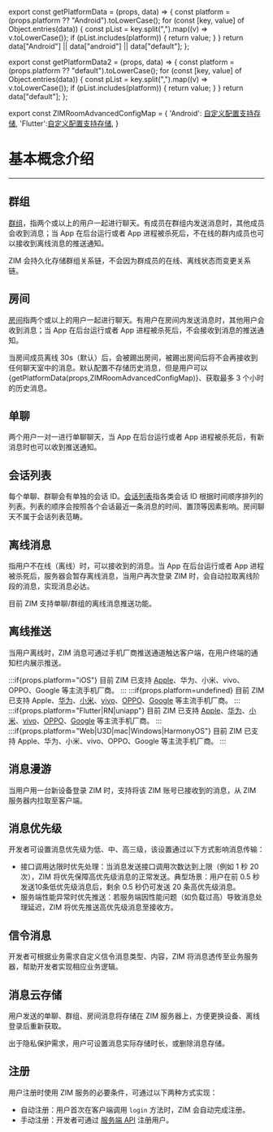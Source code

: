 export const getPlatformData = (props, data) => {
    const platform = (props.platform ?? "Android").toLowerCase();
    for (const [key, value] of Object.entries(data)) {
        const pList = key.split(",").map((v) => v.toLowerCase());
        if (pList.includes(platform)) {
            return value;
        }
    }
    return data["Android"] || data["android"] || data["default"];
};

export const getPlatformData2 = (props, data) => {
    const platform = (props.platform ?? "default").toLowerCase();
    for (const [key, value] of Object.entries(data)) {
        const pList = key.split(",").map((v) => v.toLowerCase());
        if (pList.includes(platform)) {
            return value;
        }
    }
    return data["default"];
};

export const ZIMRoomAdvancedConfigMap = {
  'Android': <a href="@-ZIMRoomAdvancedConfig" target="_blank">自定义配置支持存储</a>,
  'Flutter':<a href="https://pub.dev/documentation/zego_zim/latest/zego_zim/ZIMRoomAdvancedConfig-class.html" target="_blank">自定义配置支持存储</a>,
}

# 基本概念介绍

- - -


## 群组

[群组](/zim-flutter/guides/group/manage-groups)，指两个或以上的用户一起进行聊天。有成员在群组内发送消息时，其他成员会收到消息；当 App 在后台运行或者 App 进程被杀死后，不在线的群内成员也可以接收到离线消息的推送通知。

ZIM 会持久化存储群组关系链，不会因为群成员的在线、离线状态而变更关系链。


## 房间

[房间](/zim-flutter/guides/room/manage-rooms)指两个或以上的用户一起进行聊天。有用户在房间内发送消息时，其他用户会收到消息；当 App 在后台运行或者 App 进程被杀死后，不会接收到消息的推送通知。

当房间成员离线 30s（默认）后，会被踢出房间，被踢出房间后将不会再接收到任何聊天室中的消息。默认配置不存储历史消息，但是用户可以{getPlatformData(props,ZIMRoomAdvancedConfigMap)}、获取最多 3 个小时的历史消息。

## 单聊

两个用户一对一进行单聊聊天，当 App 在后台运行或者 App 进程被杀死后，有新消息时也可以收到推送通知。


## 会话列表

每个单聊、群聊会有单独的会话 ID。[会话列表](/zim-flutter/guides/conversation/get-the-conversation-list)指各类会话 ID 根据时间顺序排列的列表。列表的顺序会按照各个会话最近一条消息的时间、置顶等因素影响。房间聊天不属于会话列表范畴。


## 离线消息

指用户不在线（离线）时，可以接收到的消息。当 App 在后台运行或者 App 进程被杀死后，服务器会暂存离线消息，当用户再次登录 ZIM 时，会自动拉取离线阶段的消息，实现消息必达。

目前 ZIM 支持单聊/群组的离线消息推送功能。


## 离线推送

当用户离线时，ZIM 消息可通过手机厂商推送通道触达客户端，在用户终端的通知栏内展示推送。

:::if{props.platform="iOS"}
目前 ZIM 已支持 [Apple](/zim-flutter/offline-push-notifications/integrate-apns)、华为、小米、vivo、OPPO、Google 等主流手机厂商。
:::
:::if{props.platform=undefined}
目前 ZIM 已支持 Apple、[华为](/zim-flutter/offline-push-notifications/integrate-huawei)、[小米](/zim-flutter/offline-push-notifications/integrate-xiaomi)、[vivo](/zim-flutter/offline-push-notifications/integrate-vivo)、[OPPO](/zim-flutter/offline-push-notifications/integrate-oppo)、[Google](/zim-flutter/offline-push-notifications/integrate-fcm) 等主流手机厂商。
:::
:::if{props.platform="Flutter|RN|uniapp"}
目前 ZIM 已支持 [Apple](/zim-flutter/offline-push-notifications/integrate-apns)、[华为](/zim-flutter/offline-push-notifications/integrate-huawei)、[小米](/zim-flutter/offline-push-notifications/integrate-xiaomi)、[vivo](/zim-flutter/offline-push-notifications/integrate-vivo)、[OPPO](/zim-flutter/offline-push-notifications/integrate-oppo)、[Google](/zim-flutter/offline-push-notifications/integrate-fcm) 等主流手机厂商。
:::
:::if{props.platform="Web|U3D|mac|Windows|HarmonyOS"}
目前 ZIM 已支持 Apple、华为、小米、vivo、OPPO、Google 等主流手机厂商。
:::

## 消息漫游

当用户用一台新设备登录 ZIM 时，支持将该 ZIM 账号已接收到的消息，从 ZIM 服务器内拉取至客户端。

## 消息优先级

开发者可设置消息优先级为低、中、高三级，该设置通过以下方式影响消息传输：
- 接口调用达限时优先处理：当消息发送接口调用次数达到上限（例如 1 秒 20 次），ZIM 将优先保障高优先级消息的正常发送。典型场景：用户在前 0.5 秒发送10条低优先级消息后，剩余 0.5 秒仍可发送 20 条高优先级消息。
- 服务端性能异常时优先推送：若服务端因性能问题（如负载过高）导致消息处理延迟，ZIM 将优先推送高优先级消息至接收方。

## 信令消息

开发者可根据业务需求自定义信令消息类型、内容，ZIM 将消息透传至业务服务器，帮助开发者实现相应业务逻辑。


## 消息云存储

用户发送的单聊、群组、房间消息将存储在 ZIM 服务器上，方便更换设备、离线登录后重新获取。

出于隐私保护需求，用户可设置消息实际存储时长，或删除消息存储。

## 注册

用户注册时使用 ZIM 服务的必要条件，可通过以下两种方式实现：
- 自动注册：用户首次在客户端调用 `login` 方法时，ZIM 会自动完成注册。
- 手动注册：开发者可通过 [服务端 API](https://doc-zh.zego.im/zim-server/user/batch-register-users) 注册用户。

<Content platform="Flutter" />